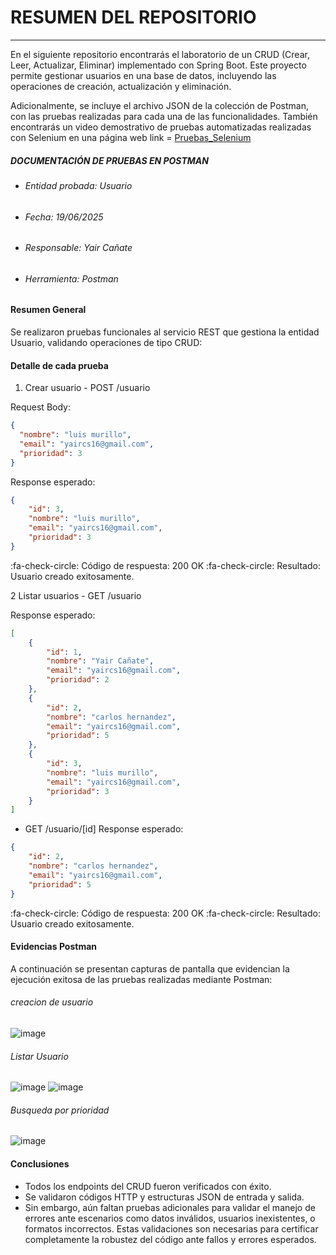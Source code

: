# RESUMEN DEL REPOSITORIO

------------

En el siguiente repositorio encontrarás el laboratorio de un CRUD (Crear, Leer, Actualizar, Eliminar) implementado con Spring Boot. Este proyecto permite gestionar usuarios en una base de datos, incluyendo las operaciones de creación, actualización y eliminación.

Adicionalmente, se incluye el archivo JSON de la colección de Postman, con las pruebas realizadas para cada una de las funcionalidades. 
También encontrarás un video demostrativo de pruebas automatizadas realizadas con Selenium en una página web link = [Pruebas_Selenium](https://drive.google.com/file/d/1Q8hTU1hm6eWnkhwwvwQu3TItbeh-tLve/view?usp=drive_link "Pruebas_Selenium")


#####  DOCUMENTACIÓN DE PRUEBAS EN POSTMAN

- ###### Entidad probada: Usuario
- ###### Fecha: 19/06/2025
- ###### Responsable: Yair Cañate
- ###### Herramienta: Postman


#### Resumen General
Se realizaron pruebas funcionales al servicio REST que gestiona la entidad Usuario, validando operaciones de tipo CRUD:

#### Detalle de cada prueba
1. Crear usuario - POST /usuario

Request Body:
```json
{
  "nombre": "luis murillo",
  "email": "yaircs16@gmail.com",
  "prioridad": 3
}
```

Response esperado:
```json
{
    "id": 3,
    "nombre": "luis murillo",
    "email": "yaircs16@gmail.com",
    "prioridad": 3
}
```
:fa-check-circle: Código de respuesta: 200 OK
:fa-check-circle: Resultado:  Usuario creado exitosamente.

2 Listar usuarios - GET /usuario

Response esperado:
```json
[
    {
        "id": 1,
        "nombre": "Yair Cañate",
        "email": "yaircs16@gmail.com",
        "prioridad": 2
    },
    {
        "id": 2,
        "nombre": "carlos hernandez",
        "email": "yaircs16@gmail.com",
        "prioridad": 5
    },
    {
        "id": 3,
        "nombre": "luis murillo",
        "email": "yaircs16@gmail.com",
        "prioridad": 3
    }
]
```
- GET /usuario/[id]
Response esperado:
```json
{
    "id": 2,
    "nombre": "carlos hernandez",
    "email": "yaircs16@gmail.com",
    "prioridad": 5
}
```
:fa-check-circle: Código de respuesta: 200 OK
:fa-check-circle: Resultado:  Usuario creado exitosamente.

#### Evidencias Postman
A continuación se presentan capturas de pantalla que evidencian la ejecución exitosa de las pruebas realizadas mediante Postman:

###### creacion de usuario
![image](https://github.com/user-attachments/assets/29e6d056-376a-435e-a24f-d30b19a40cb2)

###### Listar Usuario
![image](https://github.com/user-attachments/assets/ce50381d-5f06-4683-8d4c-cc0234d0c669)
![image](https://github.com/user-attachments/assets/90787509-5174-4de5-a534-17802450f69e)

###### Busqueda por prioridad
![image](https://github.com/user-attachments/assets/82c2448e-f190-48e4-a735-5b0b73b7a1a5)


#### Conclusiones
- Todos los endpoints del CRUD fueron verificados con éxito.
- Se validaron códigos HTTP y estructuras JSON de entrada y salida.
- Sin embargo, aún faltan pruebas adicionales para validar el manejo de errores ante escenarios como datos inválidos, usuarios inexistentes, o formatos incorrectos. Estas validaciones son necesarias para certificar completamente la robustez del código ante fallos y errores esperados.
